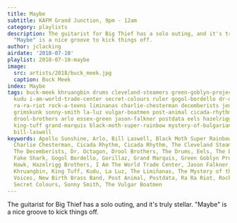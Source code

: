 ```yaml
---
title: Maybe
subtitle: KAFM Grand Junction, 9pm - 12am
category: playlists
description: The guitarist for Big Thief has a solo outing, and it's truly stellar.
  "Maybe" is a nice groove to kick things off.
author: jclacking
airdate: '2018-07-10'
playlist: 2018-07-10-maybe
image:
  src: artists/2018/buck_meek.jpg
  caption: Buck Meek
index: Maybe
tags: buck-meek khruangbin drums cleveland-steamers green-goblyn-project hawk new-birth-brass-band
  kudu i-am-world-trade-center secret-colours ruler gogol-bordello dr-octagon apollo-sunshine
  ra-ra-riot rock-a-teens liminanas charlie-chesterman decemberists jenny-toomey gorillaz
  grimskunk sonny-smith la-luz vulgar-boatmen post-animal cicada-rhythm cicada-rhythm
  drool-brothers arlo essex-green jason-falkner postdata eels hazelrigg-brothers cut-worms
  king-tuff grand-marquis black-moth-super-rainbow mystery-of-bulgarian-voices fake-shark
  bill-laswell
keywords: Apollo Sunshine, Arlo, Bill Laswell, Black Moth Super Rainbow, Buck Meek,
  Charlie Chesterman, Cicada Rhythm, Cicada Rhythm, The Cleveland Steamers, Cut Worms,
  The Decemberists, Dr. Octagon, Drool Brothers, The Drums, Eels, The Essex Green,
  Fake Shark, Gogol Bordello, Gorillaz, Grand Marquis, Green Goblyn Project, Grimskunk,
  Hawk, Hazelrigg Brothers, I Am The World Trade Center, Jason Falkner, Jenny Toomey,
  Khruangbin, King Tuff, Kudu, La Luz, The Limiñanas, The Mystery of the Bulgarian
  Voices, New Birth Brass Band, Post Animal, Postdata, Ra Ra Riot, Rock*a*Teens, Ruler,
  Secret Colours, Sonny Smith, The Vulgar Boatmen
---
```

The guitarist for Big Thief has a solo outing, and it's truly stellar. "Maybe" is a nice groove to kick things off.
